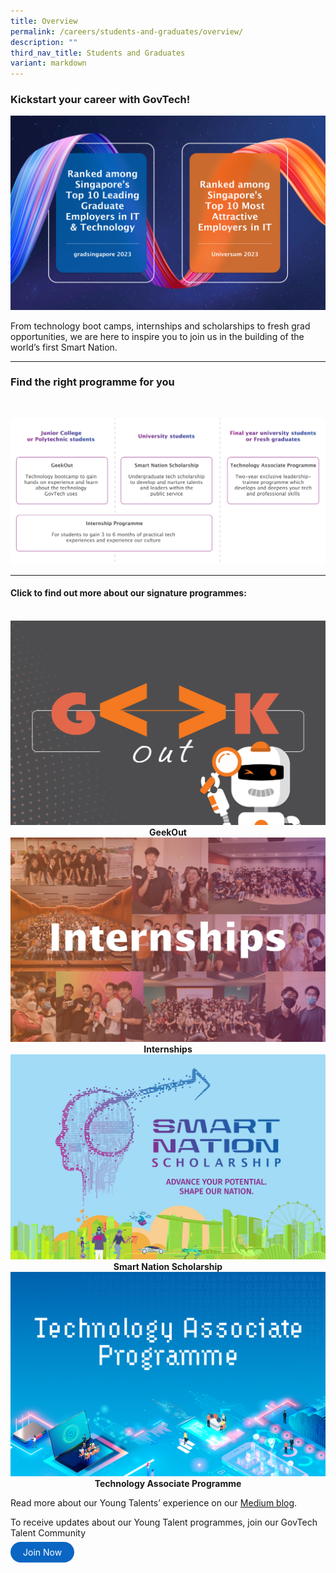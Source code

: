 ```yaml
---
title: Overview
permalink: /careers/students-and-graduates/overview/
description: ""
third_nav_title: Students and Graduates
variant: markdown
---
```

### Kickstart your career with GovTech!
![GovTech is a top ten tech employer](/images/careers/YT-Awards-2023.png)

From technology boot camps, internships and scholarships to fresh grad opportunities, we are here to inspire you to join us in the building of the world’s first Smart Nation. 

---

### Find the right programme for you
<br>

![GovTech Students and Graduates Programmes](/images/careers/govtech-students-and-graduates-programmes.png)

---

#### Click to find out more about our signature programmes:
<br>

<div class="row">
  <div class="col" style="text-align: center">
    <a href="/careers/students-and-graduates/geekout" target="_blank">
      <img src="/images/careers/GeekOut-card.png" alt="GeekOut"></a>
    <figcaption><b>GeekOut</b></figcaption>
  </div>

  <div class="col" style="text-align: center">
    <a href="/careers/students-and-graduates/internships" target="_blank">
      <img src="/images/careers/Internships-card.png" alt="Internships"></a>
    <figcaption><b>Internships</b></figcaption>
  </div>
	
  <div class="col" style="text-align: center">
    <a href="/careers/students-and-graduates/smart-nation-scholarship" target="_blank">
      <img src="/images/careers/SNS-card-2.png" alt="Smart Nation Scholarship"></a>
    <figcaption><b>Smart Nation Scholarship</b></figcaption>
  </div>
	
  <div class="col" style="text-align: center">
     <a href="/careers/students-and-graduates/technology-associate-programme" target="_blank">
      <img src="/images/careers/TAP-thumbnail.png" alt="Technology Associate Programme"></a>
    <figcaption><b>Technology Associate Programme</b></figcaption>
  </div>
</div>

Read more about our Young Talents’ experience on our [Medium blog](https://medium.com/ytpo-govtech).

To receive updates about our Young Talent programmes, join our GovTech Talent Community

<a href="https://go.gov.sg/govtechtalentcommunity" target="\_blank" style="background-color: #0A66C2; color: white; text-decoration: none; border-radius: 100px; padding-left: 20px; padding-right: 20px; padding-top:8px; padding-bottom:8px">Join Now</a>